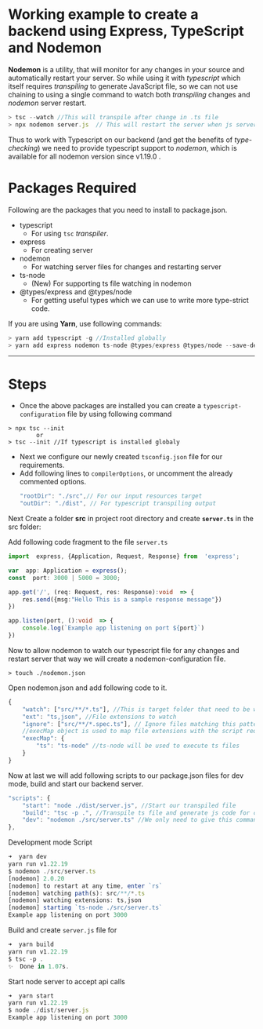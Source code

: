 #  Working example to create a backend using Express, TypeScript and Nodemon

**Nodemon** is a utility, that will monitor for any changes in your source and automatically restart your server. So while using it with *typescript* which itself requires *transpiling* to generate JavaScript file, so we can not use chaining to using a single command to watch both *transpiling* changes and *nodemon* server restart.

```javascript
> tsc --watch //This will transpile after change in .ts file
> npx nodemon server.js  // This will restart the server when js server.js changes
```


Thus to work with Typescript on our backend (and get the benefits of *type-checking*) we need to provide typescript support to *nodemon*, which is available for all nodemon version since v1.19.0 .

# Packages Required

Following are the packages that you need to install to package.json.
- typescript
	- For using `tsc` _transpiler_.
- express
	- For creating server
- nodemon
	- For watching server files for changes and restarting server
- ts-node
	- (New) For supporting ts file watching in nodemon
- @types/express and @types/node
	- For getting useful types which we can use to write more type-strict code.

If you are using **Yarn**, use following commands:
```javascript
> yarn add typescript -g //Installed globally
> yarn add express nodemon ts-node @types/express @types/node --save-dev //As dev-dependencies
```

--------

# Steps
- Once the above packages are installed you can create a `typescript-configuration` file by using following command
```
> npx tsc --init
        or
> tsc --init //If typescript is installed globaly
```

- Next we configure our newly created `tsconfig.json` file for our requirements.
- Add following lines to `compilerOptions`, or uncomment the already commented options.
	```javascript
	"rootDir": "./src",// For our input resources target
	"outDir": "./dist", // For typescript transpiling output
	```
Next Create a folder **src** in project root directory and create **`server.ts`** in the src folder:

Add following code fragment to the file `server.ts`
```typescript
import  express, {Application, Request, Response} from  'express';

var  app: Application = express();
const  port: 3000 | 5000 = 3000;

app.get('/', (req: Request, res: Response):void  => {
	res.send({msg:"Hello This is a sample response message"})
})

app.listen(port, ():void  => {
	console.log(`Example app listening on port ${port}`)
})
```

Now to allow nodemon to watch our typescript file for any changes and restart server that way we will create a nodemon-configuration file.
```
> touch ./nodemon.json
```

Open nodemon.json and add following code to it.
```javascript
{
	"watch": ["src/**/*.ts"], //This is target folder that need to be watched
	"ext": "ts,json", //File extensions to watch
	"ignore": ["src/**/*.spec.ts"], // Ignore files matching this pattern
	//execMap object is used to map file extensions with the script required for executing said script
	"execMap": {
		"ts": "ts-node" //ts-node will be used to execute ts files
	}
}
```

Now at last we will add following scripts to our package.json files for dev mode, build and start our backend server.
``` javascript
"scripts": {
	"start": "node ./dist/server.js", //Start our transpiled file
	"build": "tsc -p .", //Transpile ts file and generate js code for consumption
	"dev": "nodemon ./src/server.ts" //We only need to give this command as the configuration values will be taken from nodemon.json file
},
```

Development mode Script
```javascript
➜  yarn dev
yarn run v1.22.19
$ nodemon ./src/server.ts
[nodemon] 2.0.20
[nodemon] to restart at any time, enter `rs`
[nodemon] watching path(s): src/**/*.ts
[nodemon] watching extensions: ts,json
[nodemon] starting `ts-node ./src/server.ts`
Example app listening on port 3000
```
Build and create `server.js` file for

```javascript
➜  yarn build
yarn run v1.22.19
$ tsc -p .
✨  Done in 1.07s.
```

Start node server to accept api calls

```javascript
➜  yarn start
yarn run v1.22.19
$ node ./dist/server.js
Example app listening on port 3000
```

